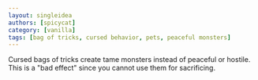 ```yaml
---
layout: singleidea
authors: [spicycat]
category: [vanilla]
tags: [bag of tricks, cursed behavior, pets, peaceful monsters]
---
```

Cursed bags of tricks create tame monsters instead of peaceful or hostile. This
is a "bad effect" since you cannot use them for sacrificing.
